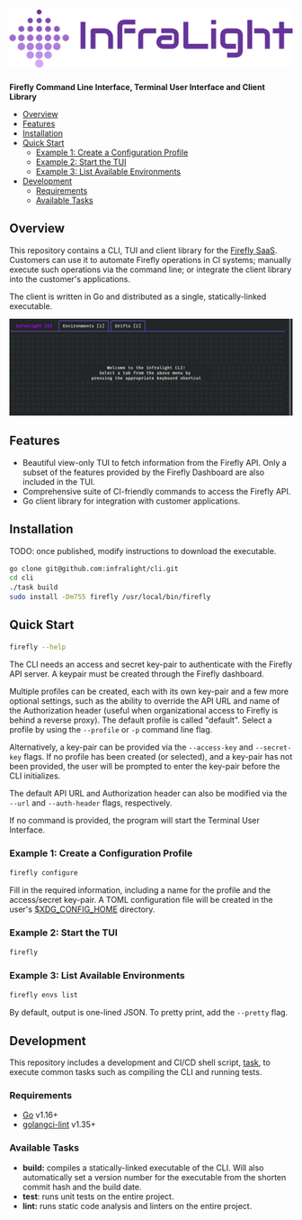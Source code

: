 # ![Firefly Logo](project-logo.png)

**Firefly Command Line Interface, Terminal User Interface and Client Library**

<!-- vim-markdown-toc GFM -->

- [Overview](#overview)
- [Features](#features)
- [Installation](#installation)
- [Quick Start](#quick-start)
  - [Example 1: Create a Configuration Profile](#example-1-create-a-configuration-profile)
  - [Example 2: Start the TUI](#example-2-start-the-tui)
  - [Example 3: List Available Environments](#example-3-list-available-environments)
- [Development](#development)
  - [Requirements](#requirements)
  - [Available Tasks](#available-tasks)

<!-- vim-markdown-toc -->

## Overview

This repository contains a CLI, TUI and client library for the
[Firefly SaaS](https://infralight.co). Customers can use it to automate Firefly
operations in CI systems; manually execute such operations via the command line;
or integrate the client library into the customer's applications.

The client is written in Go and distributed as a single, statically-linked
executable.

![](screenshot.jpg)

## Features

- Beautiful view-only TUI to fetch information from the Firefly API. Only a
  subset of the features provided by the Firefly Dashboard are also included
  in the TUI.
- Comprehensive suite of CI-friendly commands to access the Firefly API.
- Go client library for integration with customer applications.

## Installation

TODO: once published, modify instructions to download the executable.

```sh
go clone git@github.com:infralight/cli.git
cd cli
./task build
sudo install -Dm755 firefly /usr/local/bin/firefly
```

## Quick Start

```sh
firefly --help
```

The CLI needs an access and secret key-pair to authenticate with the Firefly
API server. A keypair must be created through the Firefly dashboard.

Multiple profiles can be created, each with its own key-pair and a few more
optional settings, such as the ability to override the API URL and name of the
Authorization header (useful when organizational access to Firefly is behind
a reverse proxy). The default profile is called "default". Select a profile by
using the `--profile` or `-p` command line flag.

Alternatively, a key-pair can be provided via the `--access-key` and `--secret-key`
flags. If no profile has been created (or selected), and a key-pair has not
been provided, the user will be prompted to enter the key-pair before the CLI
initializes.

The default API URL and Authorization header can also be modified via the
`--url` and `--auth-header` flags, respectively.

If no command is provided, the program will start the Terminal User Interface.

### Example 1: Create a Configuration Profile

```sh
firefly configure
```

Fill in the required information, including a name for the profile and the
access/secret key-pair. A TOML configuration file will be created in the user's
[$XDG_CONFIG_HOME](https://specifications.freedesktop.org/basedir-spec/basedir-spec-latest.html) directory.

### Example 2: Start the TUI

```sh
firefly
```

### Example 3: List Available Environments

```sh
firefly envs list
```

By default, output is one-lined JSON. To pretty print, add the `--pretty` flag.

## Development

This repository includes a development and CI/CD shell script, [task](task), to
execute common tasks such as compiling the CLI and running tests.

### Requirements

- [Go](https://golang.org/) v1.16+
- [golangci-lint](https://golangci-lint.run/) v1.35+

### Available Tasks

- **build:** compiles a statically-linked executable of the CLI. Will also
  automatically set a version number for the executable from the shorten commit
  hash and the build date.
- **test**: runs unit tests on the entire project.
- **lint:** runs static code analysis and linters on the entire project.
